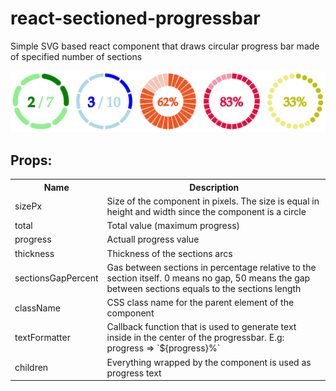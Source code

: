 # react-sectioned-progressbar

Simple SVG based react component that draws circular progress bar made of specified number of sections


![samples.png](/samples.png?raw=true)

## Props:
<table>
<tr>
<th>Name</th><th>Description</th>
</tr>
<tr>
<td>sizePx</td><td>Size of the component in pixels. The size is equal in height and width since the component is a circle</td>
</tr>
<tr>
<td>total</td><td>Total value (maximum progress)</td>
</tr>
<tr>
<td>progress</td><td>Actuall progress value</td>
</tr>
<tr>
<td>thickness</td><td>Thickness of the sections arcs</td>
</tr>
<tr>
<td>sectionsGapPercent</td><td>Gas between sections in percentage relative to the section itself. 0 means no gap, 50 means the gap between sections equals to the sections length</td>
</tr>
<tr>
<td>className</td><td>CSS class name for the parent element of the component</td>
</tr>
<tr>
<td>textFormatter</td><td>Callback function that is used to generate text inside in the center of the progressbar. E.g:  progress => `${progress}%`</td>
</tr>
<tr>
<td>children</td><td>Everything wrapped by the component is used as progress text</td>
</tr>
</table>
